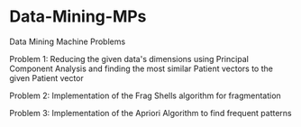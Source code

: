 # Data-Mining-MPs
Data Mining Machine Problems 

Problem 1: Reducing the given data's dimensions using Principal Component Analysis and finding the most similar Patient vectors to the given Patient vector

Problem 2: Implementation of the Frag Shells algorithm for fragmentation 

Problem 3: Implementation of the Apriori Algorithm to find frequent patterns 
